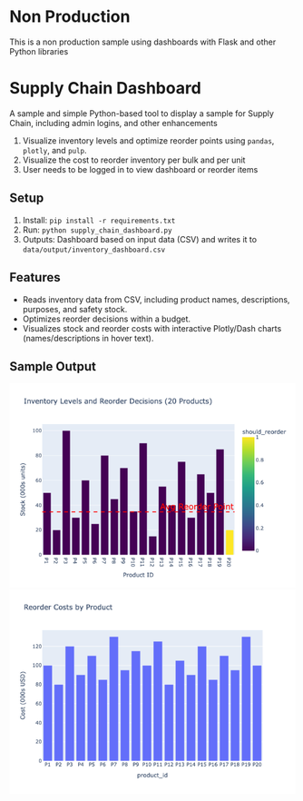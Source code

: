 # Non Production
This is a non production sample using dashboards with Flask and other Python libraries

# Supply Chain Dashboard
A sample and simple Python-based tool to display a sample for Supply Chain, including admin logins, and other enhancements
1. Visualize inventory levels and optimize reorder points using `pandas`, `plotly`, and `pulp`.
2. Visualize the cost to reorder inventory per bulk and per unit
3. User needs to be logged in to view dashboard or reorder items

## Setup
1. Install: `pip install -r requirements.txt`
2. Run: `python supply_chain_dashboard.py`
3. Outputs: Dashboard based on input data (CSV) and writes it to `data/output/inventory_dashboard.csv`

## Features
- Reads inventory data from CSV, including product names, descriptions, purposes, and safety stock.
- Optimizes reorder decisions within a budget.
- Visualizes stock and reorder costs with interactive Plotly/Dash charts (names/descriptions in hover text).

## Sample Output
![Stock Dashboard](data/images/outputdashboards/2025-10-02/inventory_dashboard.png)
![Reorder Costs](data/images/outputdashboards/2025-10-02/cost-to-reorder.png)
